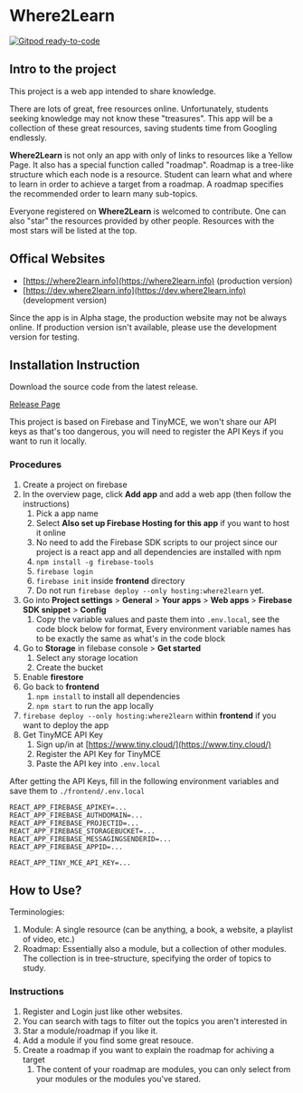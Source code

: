 # Where2Learn

[![Gitpod ready-to-code](https://img.shields.io/badge/Gitpod-ready--to--code-blue?logo=gitpod)](https://gitpod.io/#https://github.com/where2learn/where2learn)

## Intro to the project

This project is a web app intended to share knowledge.

There are lots of great, free resources online. Unfortunately, students seeking knowledge may not know these "treasures". This app will be a collection of these great resources, saving students time from Googling endlessly.

**Where2Learn** is not only an app with only of links to resources like a Yellow Page. It also has a special function called "roadmap". Roadmap is a tree-like structure which each node is a resource. Student can learn what and where to learn in order to achieve a target from a roadmap. A roadmap specifies the recommended order to learn many sub-topics.

Everyone registered on **Where2Learn** is welcomed to contribute. One can also "star" the resources provided by other people. Resources with the most stars will be listed at the top.

## Offical Websites

- [https://where2learn.info](https://where2learn.info) (production version)
- [https://dev.where2learn.info](https://dev.where2learn.info) (development version)

Since the app is in Alpha stage, the production website may not be always online. If production version isn't available, please use the development version for testing.

## Installation Instruction

Download the source code from the latest release.

[Release Page](https://github.com/where2learn/where2learn/releases)

This project is based on Firebase and TinyMCE, we won't share our API keys as that's too dangerous, you will need to register the API Keys if you want to run it locally.

### Procedures

1. Create a project on firebase
2. In the overview page, click **Add app** and add a web app (then follow the instructions)
   1. Pick a app name
   2. Select **Also set up Firebase Hosting for this app** if you want to host it online
   3. No need to add the Firebase SDK scripts to our project since our project is a react app and all dependencies are installed with npm
   4. `npm install -g firebase-tools`
   5. `firebase login`
   6. `firebase init` inside **frontend** directory
   7. Do not run `firebase deploy --only hosting:where2learn` yet.
3. Go into **Project settings** > **General** > **Your apps** > **Web apps** > **Firebase SDK snippet** > **Config**
   1. Copy the variable values and paste them into `.env.local`, see the code block below for format, Every environment variable names has to be exactly the same as what's in the code block
4. Go to **Storage** in filebase console > **Get started**
   1. Select any storage location
   2. Create the bucket
5. Enable **firestore**
6. Go back to **frontend**
   1. `npm install` to install all dependencies
   2. `npm start` to run the app locally
7. `firebase deploy --only hosting:where2learn` within **frontend** if you want to deploy the app
8. Get TinyMCE API Key
   1. Sign up/in at [https://www.tiny.cloud/](https://www.tiny.cloud/)
   2. Register the API Key for TinyMCE
   3. Paste the API key into `.env.local`

After getting the API Keys, fill in the following environment variables and save them to `./frontend/.env.local`

```
REACT_APP_FIREBASE_APIKEY=...
REACT_APP_FIREBASE_AUTHDOMAIN=...
REACT_APP_FIREBASE_PROJECTID=...
REACT_APP_FIREBASE_STORAGEBUCKET=...
REACT_APP_FIREBASE_MESSAGINGSENDERID=...
REACT_APP_FIREBASE_APPID=...

REACT_APP_TINY_MCE_API_KEY=...
```

## How to Use?

Terminologies:

1. Module: A single resource (can be anything, a book, a website, a playlist of video, etc.)
2. Roadmap: Essentially also a module, but a collection of other modules. The collection is in tree-structure, specifying the order of topics to study.

### Instructions

1. Register and Login just like other websites.
2. You can search with tags to filter out the topics you aren't interested in
3. Star a module/roadmap if you like it.
4. Add a module if you find some great resouce.
5. Create a roadmap if you want to explain the roadmap for achiving a target
   1. The content of your roadmap are modules, you can only select from your modules or the modules you've stared.
